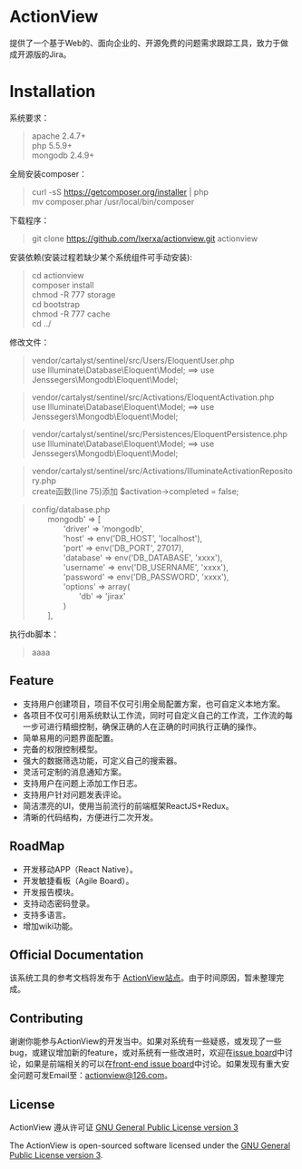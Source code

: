 # ActionView

提供了一个基于Web的、面向企业的、开源免费的问题需求跟踪工具，致力于做成开源版的Jira。

# Installation

系统要求：
> apache 2.4.7+  
> php 5.5.9+  
> mongodb 2.4.9+  

全局安装composer：   
> curl -sS https://getcomposer.org/installer | php  
> mv composer.phar /usr/local/bin/composer

下载程序：
> git clone https://github.com/lxerxa/actionview.git actionview

安装依赖(安装过程若缺少某个系统组件可手动安装):
> cd actionview   
> composer install    
> chmod -R 777 storage    
> cd bootstrap   
> chmod -R 777 cache  
> cd ../  

修改文件：  
> vendor/cartalyst/sentinel/src/Users/EloquentUser.php  
> use Illuminate\Database\Eloquent\Model; ==> use Jenssegers\Mongodb\Eloquent\Model;  

> vendor/cartalyst/sentinel/src/Activations/EloquentActivation.php   
> use Illuminate\Database\Eloquent\Model; ==> use Jenssegers\Mongodb\Eloquent\Model; 

> vendor/cartalyst/sentinel/src/Persistences/EloquentPersistence.php  
> use Illuminate\Database\Eloquent\Model; ==> use Jenssegers\Mongodb\Eloquent\Model;  

> vendor/cartalyst/sentinel/src/Activations/IlluminateActivationRepository.php  
> create函数(line 75)添加 $activation->completed = false;  

> config/database.php  
&#160; &#160; &#160; &#160;mongodb' => [  
&#160; &#160; &#160; &#160;&#160; &#160; &#160; &#160;'driver'   => 'mongodb',  
&#160; &#160; &#160; &#160;&#160; &#160; &#160; &#160;'host'     => env('DB_HOST', 'localhost'),  
&#160; &#160; &#160; &#160;&#160; &#160; &#160; &#160;'port'     => env('DB_PORT', 27017),  
&#160; &#160; &#160; &#160;&#160; &#160; &#160; &#160;'database' => env('DB_DATABASE', 'xxxx'),  
&#160; &#160; &#160; &#160;&#160; &#160; &#160; &#160;'username' => env('DB_USERNAME', 'xxxx'),  
&#160; &#160; &#160; &#160;&#160; &#160; &#160; &#160;'password' => env('DB_PASSWORD', 'xxxx'),  
&#160; &#160; &#160; &#160;&#160; &#160; &#160; &#160;'options' => array(  
&#160; &#160; &#160; &#160;&#160; &#160; &#160; &#160;&#160; &#160; &#160; &#160;'db' => 'jirax'   
&#160; &#160; &#160; &#160;&#160; &#160; &#160; &#160;)  
&#160; &#160; &#160; &#160;],  

执行db脚本：  
> aaaa  

## Feature

* 支持用户创建项目，项目不仅可引用全局配置方案，也可自定义本地方案。
* 各项目不仅可引用系统默认工作流，同时可自定义自己的工作流，工作流的每一步可进行精细控制，确保正确的人在正确的时间执行正确的操作。
* 简单易用的问题界面配置。
* 完备的权限控制模型。
* 强大的数据筛选功能，可定义自己的搜索器。
* 灵活可定制的消息通知方案。
* 支持用户在问题上添加工作日志。
* 支持用户针对问题发表评论。
* 简洁漂亮的UI，使用当前流行的前端框架ReactJS+Redux。
* 清晰的代码结构，方便进行二次开发。

## RoadMap

* 开发移动APP（React Native）。
* 开发敏捷看板（Agile Board）。
* 开发报告模块。
* 支持动态密码登录。
* 支持多语言。
* 增加wiki功能。


## Official Documentation

该系统工具的参考文档将发布于 [ActionView站点](http://actionview.cn/docs)。由于时间原因，暂未整理完成。

## Contributing

谢谢你能参与ActionView的开发当中。如果对系统有一些疑惑，或发现了一些bug，或建议增加新的feature，或对系统有一些改进时，欢迎在[issue board](https://github.com/lxerxa/actionview/issues)中讨论，如果是前端相关的可以在[front-end issue board](https://github.com/lxerxa/actionview/issues)中讨论。如果发现有重大安全问题可发Email至：actionview@126.com。

## License

ActionView 遵从许可证 [GNU General Public License version 3](http://www.gnu.org/licenses/gpl-3.0.html)

The ActionView is open-sourced software licensed under the [GNU General Public License version 3](http://www.gnu.org/licenses/gpl-3.0.html).
